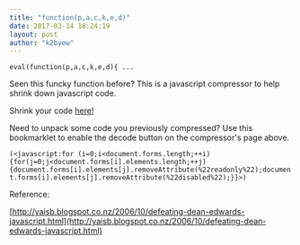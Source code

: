 ```yaml
---
title: "function(p,a,c,k,e,d)"
date: 2017-03-14 18:24:19
layout: post
author: "k2byew"
---
```

`eval(function(p,a,c,k,e,d){ ...`

Seen this funcky function before? This is a javascript compressor to help shrink down javascript code.

Shrink your code [here!](http://dean.edwards.name/packer/)

Need to unpack some code you previously compressed? Use this bookmarklet to enable the decode button on the compressor's page above.

`(<javascript:for (i=0;i<document.forms.length;++i) {for(j=0;j<document.forms[i].elements.length;++j){document.forms[i].elements[j].removeAttribute(%22readonly%22);document.forms[i].elements[j].removeAttribute(%22disabled%22);}}>)`



Reference:

[http://yaisb.blogspot.co.nz/2006/10/defeating-dean-edwards-javascript.html](http://yaisb.blogspot.co.nz/2006/10/defeating-dean-edwards-javascript.html)
